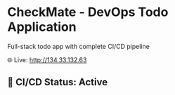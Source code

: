 # CheckMate - DevOps Todo Application

Full-stack todo app with complete CI/CD pipeline

🌐 Live: http://134.33.132.63

## 🔄 CI/CD Status: Active
